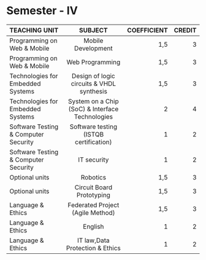 # Semester - Ⅳ
| TEACHING UNIT                | SUBJECT                      | COEFFICIENT |CREDIT    |
|:--------                     |:--------:                    | --------:   |--------: |
| Programming on Web & Mobile                 | 	Mobile Development                    |     1,5  |    3 |
| Programming on Web & Mobile                 | Web Programming                     |     1,5  |    3 |
| Technologies for Embedded Systems                     | Design of logic circuits & VHDL synthesis      |     1,5    |    3 |
| Technologies for Embedded Systems                     | 	System on a Chip (SoC) & Interface Technologies          |     2    |    4 |   
| Software Testing & Computer Security        | 	Software testing (ISTQB certification)             |     1    |    2 |
| Software Testing & Computer Security       | 	IT security         |     1  |    2 |
| Optional units    | Robotics |     1,5    |   3 |
| Optional units   | 	Circuit Board Prototyping         |     1,5  |    3 |
| Language & Ethics| Federated Project (Agile Method)                     |     1,5    |    3 |
| Language & Ethics | English   |     1    |    2 |
| Language & Ethics |	IT law,Data Protection & Ethics     |     1    |    2 |